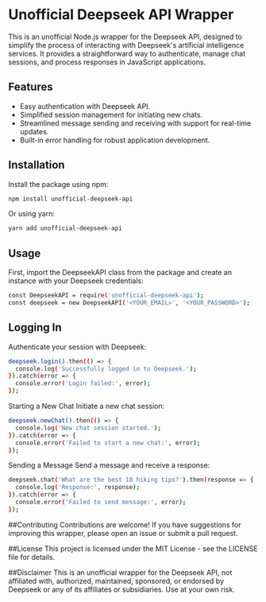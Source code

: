 # Unofficial Deepseek API Wrapper

This is an unofficial Node.js wrapper for the Deepseek API, designed to simplify the process of interacting with Deepseek's artificial intelligence services. It provides a straightforward way to authenticate, manage chat sessions, and process responses in JavaScript applications.

## Features

- Easy authentication with Deepseek API.
- Simplified session management for initiating new chats.
- Streamlined message sending and receiving with support for real-time updates.
- Built-in error handling for robust application development.

## Installation

Install the package using npm:

```bash
npm install unofficial-deepseek-api
```

Or using yarn:

```bash
yarn add unofficial-deepseek-api
```

## Usage
First, import the DeepseekAPI class from the package and create an instance with your Deepseek credentials:

```bash
const DeepseekAPI = require('unofficial-deepseek-api');
const deepseek = new DeepseekAPI('<YOUR_EMAIL>', '<YOUR_PASSWORD>');
```

## Logging In
Authenticate your session with Deepseek:

```bash
deepseek.login().then(() => {
  console.log('Successfully logged in to Deepseek.');
}).catch(error => {
  console.error('Login failed:', error);
});
```
Starting a New Chat
Initiate a new chat session:

```bash
deepseek.newChat().then(() => {
  console.log('New chat session started.');
}).catch(error => {
  console.error('Failed to start a new chat:', error);
});
```

Sending a Message
Send a message and receive a response:

```bash
deepseek.chat('What are the best 10 hiking tips?').then(response => {
  console.log('Response:', response);
}).catch(error => {
  console.error('Failed to send message:', error);
});
```
##Contributing
Contributions are welcome! If you have suggestions for improving this wrapper, please open an issue or submit a pull request.

##License
This project is licensed under the MIT License - see the LICENSE file for details.

##Disclaimer
This is an unofficial wrapper for the Deepseek API, not affiliated with, authorized, maintained, sponsored, or endorsed by Deepseek or any of its affiliates or subsidiaries. Use at your own risk.
